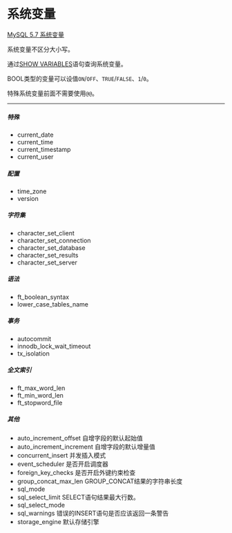 # 系统变量

[MySQL 5.7 系统变量](https://dev.mysql.com/doc/refman/5.7/en/server-system-variable-reference.html)

系统变量不区分大小写。

通过[SHOW VARIABLES](../grammar/show-variables-statement.md)语句查询系统变量。

BOOL类型的变量可以设值`ON`/`OFF`、`TRUE`/`FALSE`、`1`/`0`。

特殊系统变量前面不需要使用`@@`。

---

##### 特殊
- current_date
- current_time
- current_timestamp
- current_user

##### 配置
- time_zone
- version

##### 字符集
- character_set_client
- character_set_connection
- character_set_database
- character_set_results
- character_set_server

##### 语法
- ft_boolean_syntax
- lower_case_tables_name
   
##### 事务
- autocommit
- innodb_lock_wait_timeout
- tx_isolation

##### 全文索引
- ft_max_word_len
- ft_min_word_len
- ft_stopword_file

##### 其他
- auto_increment_offset 自增字段的默认起始值
- auto_increment_increment 自增字段的默认增量值
- concurrent_insert 并发插入模式
- event_scheduler 是否开启调度器
- foreign_key_checks 是否开启外键约束检查
- group_concat_max_len GROUP_CONCAT结果的字符串长度
- sql_mode
- sql_select_limit SELECT语句结果最大行数。
- sql_select_mode
- sql_warnings 错误的INSERT语句是否应该返回一条警告
- storage_engine 默认存储引擎
        
